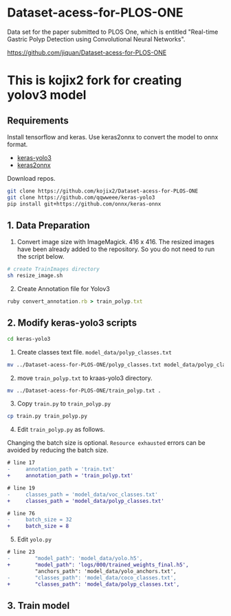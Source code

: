 # Dataset-acess-for-PLOS-ONE
Data set for the paper submitted to PLOS One, which is entitled "Real-time Gastric Polyp Detection using Convolutional Neural Networks".

https://github.com/jiquan/Dataset-acess-for-PLOS-ONE


# This is kojix2 fork for creating yolov3 model

## Requirements

Install tensorflow and keras. Use keras2onnx to convert the model to onnx format.

* [keras-yolo3](https://github.com/qqwweee/keras-yolo3)
* [keras2onnx](https://github.com/onnx/keras-onnx)

Download repos.

```sh
git clone https://github.com/kojix2/Dataset-acess-for-PLOS-ONE
git clone https://github.com/qqwweee/keras-yolo3
pip install git+https://github.com/onnx/keras-onnx
```

## 1. Data Preparation

1. Convert image size with ImageMagick. 416 x 416. 
The resized images have been already added to the repository. So you do not need to run the script below.

```bash 
# create TrainImages directory
sh resize_image.sh
```

2. Create Annotation file for Yolov3

```ruby
ruby convert_annotation.rb > train_polyp.txt
```

## 2. Modify keras-yolo3 scripts

```sh
cd keras-yolo3
```

1. Create classes text file. `model_data/polyp_classes.txt`

```sh
mv ../Dataset-acess-for-PLOS-ONE/polyp_classes.txt model_data/polyp_classes.txt
```

2. move `train_polyp.txt` to kraas-yolo3 directory.

```sh
mv ../Dataset-acess-for-PLOS-ONE/train_polyp.txt .
```

3. Copy `train.py` to `train_polyp.py`

```sh
cp train.py train_polyp.py
```

4. Edit `train_polyp.py` as follows.

Changing the batch size is optional. `Resource exhausted` errors can be avoided by reducing the batch size.


```diff
# line 17
-     annotation_path = 'train.txt'
+     annotation_path = 'train_polyp.txt'

# line 19
-     classes_path = 'model_data/voc_classes.txt'
+     classes_path = 'model_data/polyp_classes.txt'

# line 76
-     batch_size = 32
+     batch_size = 8
```

5. Edit `yolo.py`

```diff
# line 23
-        "model_path": 'model_data/yolo.h5',
+        "model_path": 'logs/000/trained_weights_final.h5',
         "anchors_path": 'model_data/yolo_anchors.txt',
-        "classes_path": 'model_data/coco_classes.txt',
+        "classes_path": 'model_data/polyp_classes.txt',
```

## 3. Train model
